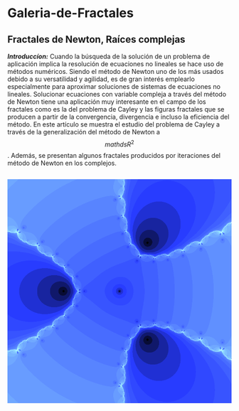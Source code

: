 # Galeria-de-Fractales
## Fractales de Newton, Raíces complejas
  
  ***Introduccíon:*** Cuando la búsqueda de la solución de un problema de aplicación implica la resolución de ecuaciones no lineales se hace uso de métodos numéricos. Siendo el método de Newton uno de los más usados debido a su versatilidad y agilidad, es de gran interés emplearlo especialmente para aproximar soluciones de sistemas de ecuaciones no lineales. Solucionar ecuaciones con variable compleja a través del método de Newton tiene una aplicación muy interesante en el campo de los fractales como es la del problema de Cayley y las figuras fractales que se producen a partir de la convergencia, divergencia e incluso la eficiencia del método. En este artículo se muestra el estudio del problema de Cayley a través de la generalización del método de Newton a $$mathds{R}^{2}$$. Además, se presentan algunos fractales producidos por iteraciones del método de Newton en los complejos.
```

```
![Mi primer Fractal](https://raw.githubusercontent.com/MiguelACC202/Galeria-De-Fractales/master/Newton1.png)
     
